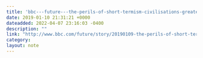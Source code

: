 ```yaml
---
title: 'bbc---future---the-perils-of-short-termism-civilisations-greatest-threat'
date: 2019-01-10 21:31:21 +0000
dateadded: 2022-04-07 23:16:03 -0400
description: ""
link: "http://www.bbc.com/future/story/20190109-the-perils-of-short-termism-civilisations-greatest-threat"
category:
layout: note
---
```

